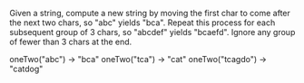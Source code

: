 Given a string, compute a new string by moving the first char to come after the next two chars, so "abc" yields "bca". Repeat this process for each subsequent group of 3 chars, so "abcdef" yields "bcaefd". Ignore any group of fewer than 3 chars at the end.

oneTwo("abc") → "bca"
oneTwo("tca") → "cat"
oneTwo("tcagdo") → "catdog"